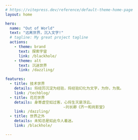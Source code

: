 ```yaml
---
# https://vitepress.dev/reference/default-theme-home-page
layout: home

hero:
  name: "Out of World"
  text: "远离世界，沉入文字!"
  # tagline: My great project tagline
  actions:
    - theme: brand
      text: 探索宇宙
      link: /blackhole/
    - theme: alt
      text: 沉迷世界
      link: /dazzling/

features:
  - title: 技术世界
    details: 将经历沉淀为经验，将经验幻化为文字，为你，为我。
    link: /techblog/
  - title: 花花世界
    details: 身寄虚空如过客，心将生灭是浮云。 
                          —刘长卿《齐一和尚影堂》
    link: /dazzling/
  - title: 世界之外
    details: 未知总是如此令人着迷。
    link: /blackhole/

---
```

